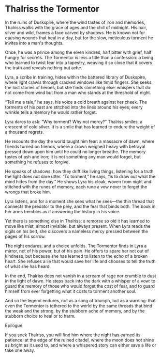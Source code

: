 # Thalriss the Tormentor

In the ruins of Duskspire, where the wind tastes of iron and memories, Thalriss walks with the grace of ages and the chill of midnight. His hair, silver and wild, frames a face carved by shadows. He is known not for causing wounds that heal in a day, but for the slow, meticulous torment he invites into a man's thoughts.

Once, he was a prince among the elven kindred, half bitter with grief, half hungry for secrets. The Tormentor is less a title than a confession: a being who learned to twist fear into a tapestry, weaving it so close that it covers the truth and reveals nothing but ache.

Lyra, a scribe in training, hides within the battered library of Duskspire, where light crawls through cracked windows like timid fingers. She seeks the lost stories of heroes, but she finds something else: whispers that do not come from wind but from a man who stands at the threshold of night.

“Tell me a tale,” he says, his voice a cold breath against her cheek. The torments of his past are stitched into the lines around his eyes; every wrinkle tells a memory he would rather forget.

Lyra dares to ask: “Why torment? Why not mercy?” Thalriss smiles, a crescent of cold silver. It is a smile that has learned to endure the weight of a thousand regrets.

He recounts the day the world taught him fear: a massacre of dawn, where friends turned on friends, where a crown weighed heavy with betrayal pressed down upon him until he could no longer breathe. The memory tastes of ash and iron; it is not something any man would forget, but something he refuses to forgive.

He speaks of shadows: how they drift like living things, listening for a truth the light does not dare utter. “To torment,” he says, “is to draw out what the mind hides from the day.” He shows Lyra his cloak, woven from night and stitched with the runes of memory, each rune a vow never to forget the wrongs that broke him.

Lyra listens, and for a moment she sees what he sees—the thin thread that connects the predator to the prey, and the fear that binds both. The book in her arms trembles as if answering the history in his voice.

Yet there is something else in Thalriss: a remorse so old it has learned to move like mist, almost invisible, but always present. When Lyra reads the sigils on his belt, she discovers a nameless mercy pressed between the pages of his sorrow.

The night endures, and a choice unfolds. The Tormentor finds in Lyra a mirror, not of his power, but of his pain. He offers to spare her not out of kindness, but because she has learned to listen to the echo of a broken heart. She refuses a lie that would save her life and chooses to tell the truth of what she has heard.

In the end, Thalriss does not vanish in a scream of rage nor crumble to dust in the light of dawn. He steps back into the dark with a whisper of a vow: to guard the memory of those who would forget the cost of fear, and to guard himself from ever forgetting what it costs to torment another soul.

And so the legend endures, not as a song of triumph, but as a warning: that even the Tormentor is tethered to the world by the same threads that bind the weak and the strong, by the stubborn ache of memory, and by the stubborn choice to heal or to harm.

Epilogue

If you seek Thalriss, you will find him where the night has earned its patience: at the edge of the ruined citadel, where the moon does not shine as bright as it used to, and where a whispered story can either save a life or take one away.